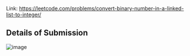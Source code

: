 Link: https://leetcode.com/problems/convert-binary-number-in-a-linked-list-to-integer/
## Details of Submission
![image](https://github.com/mgalang229/LeetCode-Convert-Binary-Number-in-a-Linked-List-to-Integer/assets/51401355/199b119c-7329-4ec9-a254-2bd8630d2941)
